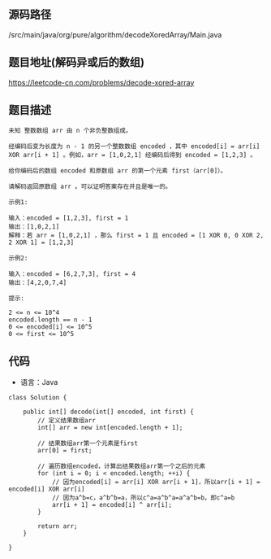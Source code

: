 ## 源码路径

/src/main/java/org/pure/algorithm/decodeXoredArray/Main.java

## 题目地址(解码异或后的数组)

https://leetcode-cn.com/problems/decode-xored-array

## 题目描述

```
未知 整数数组 arr 由 n 个非负整数组成。

经编码后变为长度为 n - 1 的另一个整数数组 encoded ，其中 encoded[i] = arr[i] XOR arr[i + 1] 。例如，arr = [1,0,2,1] 经编码后得到 encoded = [1,2,3] 。

给你编码后的数组 encoded 和原数组 arr 的第一个元素 first（arr[0]）。

请解码返回原数组 arr 。可以证明答案存在并且是唯一的。

示例1:

输入：encoded = [1,2,3], first = 1
输出：[1,0,2,1]
解释：若 arr = [1,0,2,1] ，那么 first = 1 且 encoded = [1 XOR 0, 0 XOR 2, 2 XOR 1] = [1,2,3]

示例2:

输入：encoded = [6,2,7,3], first = 4
输出：[4,2,0,7,4]

提示:

2 <= n <= 10^4
encoded.length == n - 1
0 <= encoded[i] <= 10^5
0 <= first <= 10^5
```

## 代码

- 语言：Java

```
class Solution {

    public int[] decode(int[] encoded, int first) {
        // 定义结果数组arr
        int[] arr = new int[encoded.length + 1];
        
        // 结果数组arr第一个元素是first
        arr[0] = first;

        // 遍历数组encoded，计算出结果数组arr第一个之后的元素
        for (int i = 0; i < encoded.length; ++i) {
            // 因为encoded[i] = arr[i] XOR arr[i + 1]，所以arr[i + 1] = encoded[i] XOR arr[i]
            // 因为a^b=c，a^b^b=a，所以c^a=a^b^a=a^a^b=b，即c^a=b
            arr[i + 1] = encoded[i] ^ arr[i];
        }

        return arr;
    }

}
```